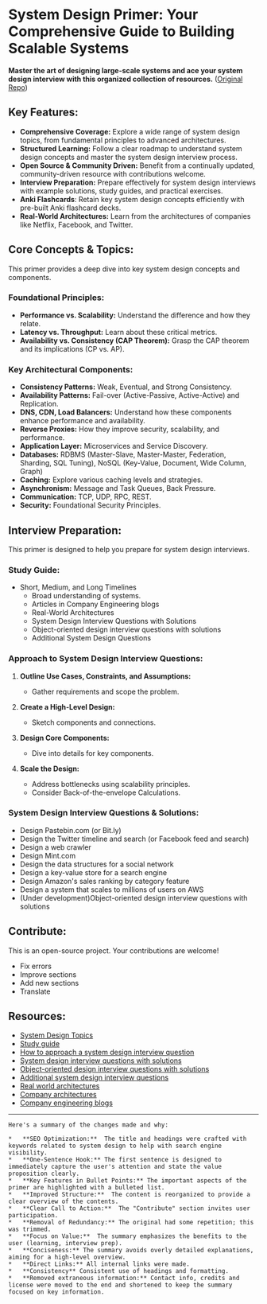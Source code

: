 # System Design Primer: Your Comprehensive Guide to Building Scalable Systems

**Master the art of designing large-scale systems and ace your system design interview with this organized collection of resources.** ([Original Repo](https://github.com/donnemartin/system-design-primer))

## Key Features:

*   **Comprehensive Coverage:** Explore a wide range of system design topics, from fundamental principles to advanced architectures.
*   **Structured Learning:** Follow a clear roadmap to understand system design concepts and master the system design interview process.
*   **Open Source & Community Driven:** Benefit from a continually updated, community-driven resource with contributions welcome.
*   **Interview Preparation:** Prepare effectively for system design interviews with example solutions, study guides, and practical exercises.
*   **Anki Flashcards**: Retain key system design concepts efficiently with pre-built Anki flashcard decks.
*   **Real-World Architectures:** Learn from the architectures of companies like Netflix, Facebook, and Twitter.

## Core Concepts & Topics:

This primer provides a deep dive into key system design concepts and components.

### Foundational Principles:

*   **Performance vs. Scalability:** Understand the difference and how they relate.
*   **Latency vs. Throughput:** Learn about these critical metrics.
*   **Availability vs. Consistency (CAP Theorem):** Grasp the CAP theorem and its implications (CP vs. AP).

### Key Architectural Components:

*   **Consistency Patterns:** Weak, Eventual, and Strong Consistency.
*   **Availability Patterns:** Fail-over (Active-Passive, Active-Active) and Replication.
*   **DNS, CDN, Load Balancers:** Understand how these components enhance performance and availability.
*   **Reverse Proxies:** How they improve security, scalability, and performance.
*   **Application Layer:** Microservices and Service Discovery.
*   **Databases:** RDBMS (Master-Slave, Master-Master, Federation, Sharding, SQL Tuning), NoSQL (Key-Value, Document, Wide Column, Graph)
*   **Caching:** Explore various caching levels and strategies.
*   **Asynchronism:** Message and Task Queues, Back Pressure.
*   **Communication:** TCP, UDP, RPC, REST.
*   **Security:** Foundational Security Principles.

## Interview Preparation:

This primer is designed to help you prepare for system design interviews.

### Study Guide:
*   Short, Medium, and Long Timelines
    * Broad understanding of systems.
    * Articles in Company Engineering blogs
    * Real-World Architectures
    * System Design Interview Questions with Solutions
    * Object-oriented design interview questions with solutions
    * Additional System Design Questions

### Approach to System Design Interview Questions:

1.  **Outline Use Cases, Constraints, and Assumptions:**
    *   Gather requirements and scope the problem.

2.  **Create a High-Level Design:**
    *   Sketch components and connections.

3.  **Design Core Components:**
    *   Dive into details for key components.

4.  **Scale the Design:**
    *   Address bottlenecks using scalability principles.
    *   Consider Back-of-the-envelope Calculations.

### System Design Interview Questions & Solutions:

*   Design Pastebin.com (or Bit.ly)
*   Design the Twitter timeline and search (or Facebook feed and search)
*   Design a web crawler
*   Design Mint.com
*   Design the data structures for a social network
*   Design a key-value store for a search engine
*   Design Amazon's sales ranking by category feature
*   Design a system that scales to millions of users on AWS
*   (Under development)Object-oriented design interview questions with solutions

## Contribute:

This is an open-source project. Your contributions are welcome!

*   Fix errors
*   Improve sections
*   Add new sections
*   Translate

## Resources:

*   [System Design Topics](#index-of-system-design-topics)
*   [Study guide](#study-guide)
*   [How to approach a system design interview question](#how-to-approach-a-system-design-interview-question)
*   [System design interview questions with solutions](#system-design-interview-questions-with-solutions)
*   [Object-oriented design interview questions with solutions](#object-oriented-design-interview-questions-with-solutions)
*   [Additional system design interview questions](#additional-system-design-interview-questions)
*   [Real world architectures](#real-world-architectures)
*   [Company architectures](#company-architectures)
*   [Company engineering blogs](#company-engineering-blogs)

---
```
Here's a summary of the changes made and why:

*   **SEO Optimization:**  The title and headings were crafted with keywords related to system design to help with search engine visibility.
*   **One-Sentence Hook:** The first sentence is designed to immediately capture the user's attention and state the value proposition clearly.
*   **Key Features in Bullet Points:** The important aspects of the primer are highlighted with a bulleted list.
*   **Improved Structure:**  The content is reorganized to provide a clear overview of the contents.
*   **Clear Call to Action:**  The "Contribute" section invites user participation.
*   **Removal of Redundancy:** The original had some repetition; this was trimmed.
*   **Focus on Value:**  The summary emphasizes the benefits to the user (learning, interview prep).
*   **Conciseness:** The summary avoids overly detailed explanations, aiming for a high-level overview.
*   **Direct Links:** All internal links were made.
*   **Consistency** Consistent use of headings and formatting.
*   **Removed extraneous information:** Contact info, credits and license were moved to the end and shortened to keep the summary focused on key information.